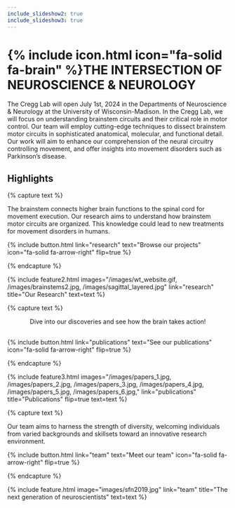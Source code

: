 ```yaml
---
include_slideshow2: true
include_slideshow3: true
---
```



# {% include icon.html icon="fa-solid fa-brain" %}THE INTERSECTION OF NEUROSCIENCE & NEUROLOGY

The Cregg Lab will open July 1st, 2024 in the Departments of Neuroscience & Neurology at the University of Wisconsin-Madison. In the Cregg Lab, we will focus on understanding brainstem circuits and their critical role in motor control. Our team will employ cutting-edge techniques to dissect brainstem motor circuits in sophisticated anatomical, molecular, and functional detail. Our work will aim to enhance our comprehension of the neural circuitry controlling movement, and offer insights into movement disorders such as Parkinson’s disease.

## Highlights

{% capture text %}

The brainstem connects higher brain functions to the spinal cord for movement execution. Our research aims to understand how brainstem motor circuits are organized. This knowledge could lead to new treatments for movement disorders in humans.

{%
  include button.html
  link="research"
  text="Browse our projects"
  icon="fa-solid fa-arrow-right"
  flip=true
%}

{% endcapture %}

{%
  include feature2.html
  images="/images/wt_website.gif, /images/brainstems2.jpg, /images/sagittal_layered.jpg"
  link="research"
  title="Our Research"
  text=text
%}

{% capture text %}

<div style="text-align: center; margin-bottom: 30px;">Dive into our discoveries and see how the brain takes action!</div>

{%
  include button.html
  link="publications"
  text="See our publications"
  icon="fa-solid fa-arrow-right"
  flip=true
%}

{% endcapture %}

{%
  include feature3.html
  images="/images/papers_1.jpg, /images/papers_2.jpg, /images/papers_3.jpg, /images/papers_4.jpg, /images/papers_5.jpg, /images/papers_6.jpg,"
  link="publications"
  title="Publications"
  flip=true
  text=text
%}

{% capture text %}

Our team aims to harness the strength of diversity, welcoming individuals from varied backgrounds and skillsets toward an innovative research environment.

{%
  include button.html
  link="team"
  text="Meet our team"
  icon="fa-solid fa-arrow-right"
  flip=true
%}

{% endcapture %}

{%
  include feature.html
  image="images/sfn2019.jpg"
  link="team"
  title="The next generation of neuroscientists"
  text=text
%}
